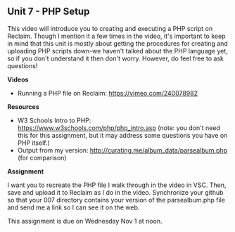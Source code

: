## Unit 7 - PHP Setup

This video will introduce you to creating and executing a PHP script on Reclaim. Though I mention it a few times in the video, it's important to keep in mind that this unit is mostly about getting the procedures for creating and uploading PHP scripts down-we haven't talked about the PHP language yet, so if you don't understand it then don't worry. However, do feel free to ask questions!

**Videos**

- Running a PHP file on Reclaim: <https://vimeo.com/240078982>

**Resources**

- W3 Schools Intro to PHP: <https://www.w3schools.com/php/php_intro.asp> (note: you don't need this for this assignment, but it may address some questions you have on PHP itself.)
- Output from my version: <http://curating.me/album_data/parsealbum.php> (for comparison)

**Assignment**

I want you to recreate the PHP file I walk through in the video in VSC. Then, save and upload it to Reclaim as I do in the video. Synchronize your github so that your 007 directory contains your version of the parsealbum.php file and send me a link so I can see it on the web.

This assignment is due on Wednesday Nov 1 at noon.